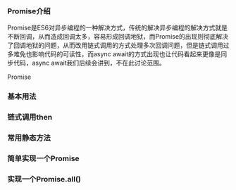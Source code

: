 ### Promise介绍

  Promise是ES6对异步编程的一种解决方式，传统的解决异步编程的解决方式就是不断回调，从而造成回调太多，容易形成回调地狱，而Promise的出现则彻底解决了回调地狱的问题，从而改用链式调用的方式处理多次回调问题，但是链式调用过多难免也影响代码的可读性，而async await的方式出现也让代码看起来更像是同步代码，async await我们后续会讲到，不在此讨论范围。


  Promise

### 基本用法

### 链式调用then

### 常用静态方法

### 简单实现一个Promise

### 实现一个Promise.all()